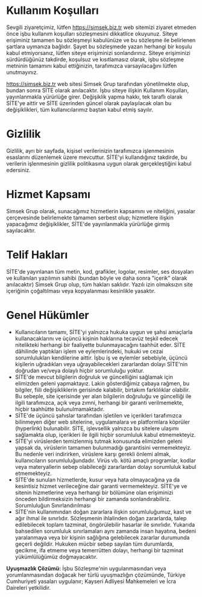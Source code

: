 # Kullanım Koşulları
Sevgili ziyaretçimiz, lütfen https://simsek.biz.tr web sitemizi ziyaret etmeden önce işbu kullanım koşulları sözleşmesini dikkatlice okuyunuz. Siteye erişiminiz tamamen bu sözleşmeyi kabulünüze ve bu sözleşme ile belirlenen şartlara uymanıza bağlıdır. Şayet bu sözleşmede yazan herhangi bir koşulu kabul etmiyorsanız, lütfen siteye erişiminizi sonlandırınız. Siteye erişiminizi sürdürdüğünüz takdirde, koşulsuz ve kısıtlamasız olarak, işbu sözleşme metninin tamamını kabul ettiğinizin, tarafımızca varsayılacağını lütfen unutmayınız.

https://simsek.biz.tr web sitesi Simsek Grup tarafından yönetilmekte olup, bundan sonra SİTE olarak anılacaktır. İşbu siteye ilişkin Kullanım Koşulları, yayınlanmakla yürürlüğe girer. Değişiklik yapma hakkı, tek taraflı olarak SİTE'ye aittir ve SİTE üzerinden güncel olarak paylaşılacak olan bu değişiklikleri, tüm kullanıcılarımız baştan kabul etmiş sayılır.

# Gizlilik
Gizlilik, ayrı bir sayfada, kişisel verilerinizin tarafımızca işlenmesinin esaslarını düzenlemek üzere mevcuttur. SİTE'yi kullandığınız takdirde, bu verilerin işlenmesinin gizlilik politikasına uygun olarak gerçekleştiğini kabul edersiniz.

# Hizmet Kapsamı
Simsek Grup olarak, sunacağımız hizmetlerin kapsamını ve niteliğini, yasalar çerçevesinde belirlemekte tamamen serbest olup; hizmetlere ilişkin yapacağımız değişiklikler, SİTE'de yayınlanmakla yürürlüğe girmiş sayılacaktır.

# Telif Hakları
SİTE'de yayınlanan tüm metin, kod, grafikler, logolar, resimler, ses dosyaları ve kullanılan yazılımın sahibi (bundan böyle ve daha sonra "içerik" olarak anılacaktır) Simsek Grup olup, tüm hakları saklıdır. Yazılı izin olmaksızın site içeriğinin çoğaltılması veya kopyalanması kesinlikle yasaktır.

# Genel Hükümler
- Kullanıcıların tamamı, SİTE'yi yalnızca hukuka uygun ve şahsi amaçlarla kullanacaklarını ve üçüncü kişinin haklarına tecavüz teşkil edecek nitelikteki herhangi bir faaliyette bulunmayacağını taahhüt eder. SİTE dâhilinde yaptıkları işlem ve eylemlerindeki, hukuki ve cezai sorumlulukları kendilerine aittir. İşbu iş ve eylemler sebebiyle, üçüncü kişilerin uğradıkları veya uğrayabilecekleri zararlardan dolayı SİTE'nin doğrudan ve/veya dolaylı hiçbir sorumluluğu yoktur.
- SİTE'de mevcut bilgilerin doğruluk ve güncelliğini sağlamak için elimizden geleni yapmaktayız. Lakin gösterdiğimiz çabaya rağmen, bu bilgiler, fiili değişikliklerin gerisinde kalabilir, birtakım farklılıklar olabilir. Bu sebeple, site içerisinde yer alan bilgilerin doğruluğu ve güncelliği ile ilgili tarafımızca, açık veya zımni, herhangi bir garanti verilmemekte, hiçbir taahhütte bulunulmamaktadır.
- SİTE'de üçüncü şahıslar tarafından işletilen ve içerikleri tarafımızca bilinmeyen diğer web sitelerine, uygulamalara ve platformlara köprüler (hyperlink) bulunabilir. SİTE, işlevsellik yalnızca bu sitelere ulaşımı sağlamakta olup, içerikleri ile ilgili hiçbir sorumluluk kabul etmemekteyiz.
- SİTE'yi virüslerden temizlenmiş tutmak konusunda elimizden geleni yapsak da, virüslerin tamamen bulunmadığı garantisini vermemekteyiz. Bu nedenle veri indirirken, virüslere karşı gerekli önlemi almak, kullanıcıların sorumluluğundadır. Virüs vb. kötü amaçlı programlar, kodlar veya materyallerin sebep olabileceği zararlardan dolayı sorumluluk kabul etmemekteyiz.
- SİTE'de sunulan hizmetlerde, kusur veya hata olmayacağına ya da kesintisiz hizmet verileceğine dair garanti vermemekteyiz. SİTE'ye ve sitenin hizmetlerine veya herhangi bir bölümüne olan erişiminizi önceden bildirmeksizin herhangi bir zamanda sonlandırabiliriz.
Sorumluluğun Sınırlandırılması
- SİTE'nin kullanımından doğan zararlara ilişkin sorumluluğumuz, kast ve ağır ihmal ile sınırlıdır. Sözleşmenin ihlalinden doğan zararlarda, talep edilebilecek toplam tazminat, öngörülebilir hasarlar ile sınırlıdır. Yukarıda bahsedilen sorumluluk sınırlamaları aynı zamanda insan hayatına, bedeni yaralanmaya veya bir kişinin sağlığına gelebilecek zararlar durumunda geçerli değildir. Hukuken mücbir sebep sayılan tüm durumlarda, gecikme, ifa etmeme veya temerrütten dolayı, herhangi bir tazminat yükümlülüğümüz doğmayacaktır.

**Uyuşmazlık Çözümü:** İşbu Sözleşme'nin uygulanmasından veya yorumlanmasından doğacak her türlü uyuşmazlığın çözümünde, Türkiye Cumhuriyeti yasaları uygulanır; Kayseri Adliyesi Mahkemeleri ve İcra Daireleri yetkilidir.
